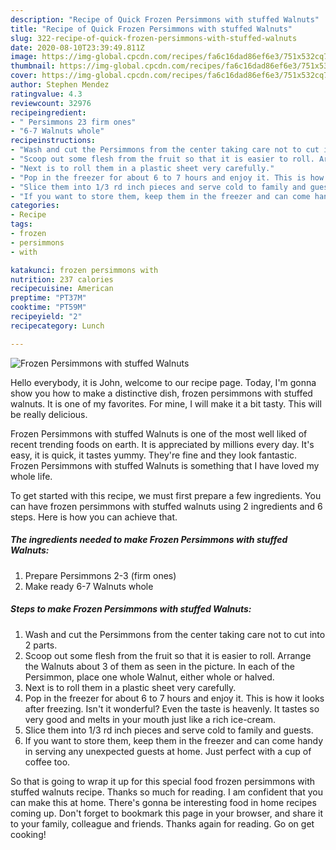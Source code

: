 ```yaml
---
description: "Recipe of Quick Frozen Persimmons with stuffed Walnuts"
title: "Recipe of Quick Frozen Persimmons with stuffed Walnuts"
slug: 322-recipe-of-quick-frozen-persimmons-with-stuffed-walnuts
date: 2020-08-10T23:39:49.811Z
image: https://img-global.cpcdn.com/recipes/fa6c16dad86ef6e3/751x532cq70/frozen-persimmons-with-stuffed-walnuts-recipe-main-photo.jpg
thumbnail: https://img-global.cpcdn.com/recipes/fa6c16dad86ef6e3/751x532cq70/frozen-persimmons-with-stuffed-walnuts-recipe-main-photo.jpg
cover: https://img-global.cpcdn.com/recipes/fa6c16dad86ef6e3/751x532cq70/frozen-persimmons-with-stuffed-walnuts-recipe-main-photo.jpg
author: Stephen Mendez
ratingvalue: 4.3
reviewcount: 32976
recipeingredient:
- " Persimmons 23 firm ones"
- "6-7 Walnuts whole"
recipeinstructions:
- "Wash and cut the Persimmons from the center taking care not to cut into 2 parts."
- "Scoop out some flesh from the fruit so that it is easier to roll. Arrange the Walnuts about 3 of them as seen in the picture. In each of the Persimmon, place one whole Walnut, either whole or halved."
- "Next is to roll them in a plastic sheet very carefully."
- "Pop in the freezer for about 6 to 7 hours and enjoy it. This is how it looks after freezing. Isn&#39;t it wonderful? Even the taste is heavenly. It tastes so very good and melts in your mouth just like a rich ice-cream."
- "Slice them into 1/3 rd inch pieces and serve cold to family and guests."
- "If you want to store them, keep them in the freezer and can come handy in serving any unexpected guests at home. Just perfect with a cup of coffee too."
categories:
- Recipe
tags:
- frozen
- persimmons
- with

katakunci: frozen persimmons with 
nutrition: 237 calories
recipecuisine: American
preptime: "PT37M"
cooktime: "PT59M"
recipeyield: "2"
recipecategory: Lunch

---
```



![Frozen Persimmons with stuffed Walnuts](https://img-global.cpcdn.com/recipes/fa6c16dad86ef6e3/751x532cq70/frozen-persimmons-with-stuffed-walnuts-recipe-main-photo.jpg)

Hello everybody, it is John, welcome to our recipe page. Today, I'm gonna show you how to make a distinctive dish, frozen persimmons with stuffed walnuts. It is one of my favorites. For mine, I will make it a bit tasty. This will be really delicious.

Frozen Persimmons with stuffed Walnuts is one of the most well liked of recent trending foods on earth. It is appreciated by millions every day. It's easy, it is quick, it tastes yummy. They're fine and they look fantastic. Frozen Persimmons with stuffed Walnuts is something that I have loved my whole life.




To get started with this recipe, we must first prepare a few ingredients. You can have frozen persimmons with stuffed walnuts using 2 ingredients and 6 steps. Here is how you can achieve that.

<!--inarticleads1-->

##### The ingredients needed to make Frozen Persimmons with stuffed Walnuts:

1. Prepare  Persimmons 2-3 (firm ones)
1. Make ready 6-7 Walnuts whole




<!--inarticleads2-->

##### Steps to make Frozen Persimmons with stuffed Walnuts:

1. Wash and cut the Persimmons from the center taking care not to cut into 2 parts.
1. Scoop out some flesh from the fruit so that it is easier to roll. Arrange the Walnuts about 3 of them as seen in the picture. In each of the Persimmon, place one whole Walnut, either whole or halved.
1. Next is to roll them in a plastic sheet very carefully.
1. Pop in the freezer for about 6 to 7 hours and enjoy it. This is how it looks after freezing. Isn&#39;t it wonderful? Even the taste is heavenly. It tastes so very good and melts in your mouth just like a rich ice-cream.
1. Slice them into 1/3 rd inch pieces and serve cold to family and guests.
1. If you want to store them, keep them in the freezer and can come handy in serving any unexpected guests at home. Just perfect with a cup of coffee too.




So that is going to wrap it up for this special food frozen persimmons with stuffed walnuts recipe. Thanks so much for reading. I am confident that you can make this at home. There's gonna be interesting food in home recipes coming up. Don't forget to bookmark this page in your browser, and share it to your family, colleague and friends. Thanks again for reading. Go on get cooking!
